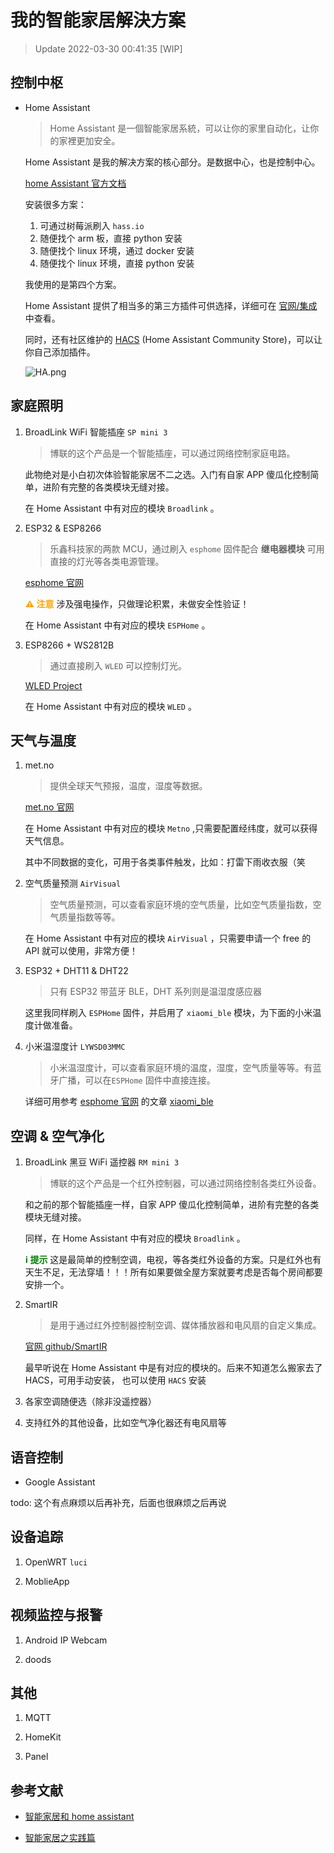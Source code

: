 # 我的智能家居解決方案

> Update 2022-03-30 00:41:35 [WIP]

## 控制中枢

-   Home Assistant

    > Home Assistant 是一個智能家居系統，可以让你的家里自动化，让你的家裡更加安全。

    Home Assistant 是我的解决方案的核心部分。是数据中心，也是控制中心。

    [home Assistant 官方文档](https://www.home-assistant.io/docs/)

    安装很多方案：

    1. 可通过树莓派刷入 `hass.io`
    2. 随便找个 arm 板，直接 python 安装
    3. 随便找个 linux 环境，通过 docker 安装
    4. 随便找个 linux 环境，直接 python 安装

    我使用的是第四个方案。

    Home Assistant 提供了相当多的第三方插件可供选择，详细可在 [官网/集成](https://www.home-assistant.io/integrations/) 中查看。

    同时，还有社区维护的 [HACS](https://hacs.xyz/) (Home Assistant Community Store)，可以让你自己添加插件。

    ![HA.png](https://s2.loli.net/2022/03/30/KNpE2QChdazU8vi.png)

## 家庭照明

1. BroadLink WiFi 智能插座 `SP mini 3`

    > 博联的这个产品是一个智能插座，可以通过网络控制家庭电路。

    此物绝对是小白初次体验智能家居不二之选。入门有自家 APP 傻瓜化控制简单，进阶有完整的各类模块无缝对接。

    在 Home Assistant 中有对应的模块 `Broadlink` 。

2. ESP32 & ESP8266

    > 乐鑫科技家的两款 MCU，通过刷入 `esphome` 固件配合 **继电器模块** 可用直接的灯光等各类电源管理。

    [esphome 官网](https://esphome.io/)

    <font color=orange>**⚠️ 注意**</font> 涉及强电操作，只做理论积累，未做安全性验证！

    在 Home Assistant 中有对应的模块 `ESPHome` 。

3. ESP8266 + WS2812B

    > 通过直接刷入 `WLED` 可以控制灯光。

    [WLED Project](https://kno.wled.ge/)

    在 Home Assistant 中有对应的模块 `WLED` 。

## 天气与温度

1. met.no

    > 提供全球天气预报，温度，湿度等数据。

    [met.no 官网](https://www.met.no/en/)

    在 Home Assistant 中有对应的模块 `Metno` ,只需要配置经纬度，就可以获得天气信息。

    其中不同数据的变化，可用于各类事件触发，比如：打雷下雨收衣服（笑

2. 空气质量预测 `AirVisual`

    > 空气质量预测，可以查看家庭环境的空气质量，比如空气质量指数，空气质量指数等等。

    在 Home Assistant 中有对应的模块 `AirVisual` ，只需要申请一个 free 的 API 就可以使用，非常方便！

3. ESP32 + DHT11 & DHT22

    > 只有 ESP32 带蓝牙 BLE，DHT 系列则是温湿度感应器

    这里我同样刷入 `ESPHome` 固件，并启用了 `xiaomi_ble` 模块，为下面的小米温度计做准备。

4. 小米温湿度计 `LYWSD03MMC`

    > 小米温湿度计，可以查看家庭环境的温度，湿度，空气质量等等。有蓝牙广播，可以在`ESPHome` 固件中直接连接。

    详细可用参考 [esphome 官网](https://esphome.io/) 的文章 [xiaomi_ble](https://esphome.io/components/sensor/xiaomi_ble.html)

## 空调 & 空气净化

1. BroadLink 黑豆 WiFi 遥控器 `RM mini 3`

    > 博联的这个产品是一个红外控制器，可以通过网络控制各类红外设备。

    和之前的那个智能插座一样，自家 APP 傻瓜化控制简单，进阶有完整的各类模块无缝对接。

    同样，在 Home Assistant 中有对应的模块 `Broadlink` 。

    <font color=green>**ℹ️ 提示**</font> 这是最简单的控制空调，电视，等各类红外设备的方案。只是红外也有天生不足，无法穿墙！！！所有如果要做全屋方案就要考虑是否每个房间都要安排一个。

2. SmartIR

    > 是用于通过红外控制器控制空调、媒体播放器和电风扇的自定义集成。

    [官网 github/SmartIR ](https://github.com/smartHomeHub/SmartIR)

    最早听说在 Home Assistant 中是有对应的模块的。后来不知道怎么搬家去了 HACS，可用手动安装， 也可以使用 `HACS` 安装

3. 各家空调随便选（除非没遥控器）

4. 支持红外的其他设备，比如空气净化器还有电风扇等

## 语音控制

-   Google Assistant

todo: 这个有点麻烦以后再补充，后面也很麻烦之后再说

## 设备追踪

1. OpenWRT `luci`

2. MoblieApp

## 视频监控与报警

1. Android IP Webcam

2. doods

## 其他

1. MQTT

2. HomeKit

3. Panel

## 参考文献

-   [智能家居和 home assistant](https://blog.colors4.us/zhi-neng-jia-ju/)

-   [智能家居之实践篇](https://blog.yxwang.me/2017/10/smart-home-2/)
